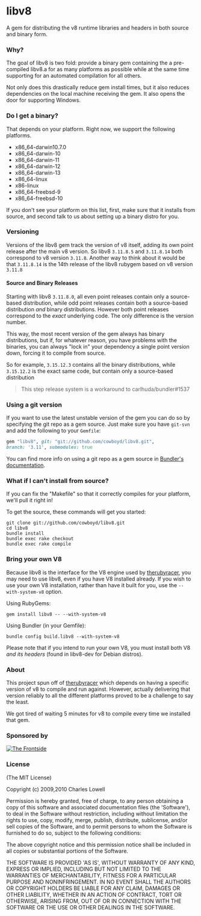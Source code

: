 # libv8

A gem for distributing the v8 runtime libraries and headers in both
source and binary form.

### Why?

The goal of libv8 is two fold: provide a binary gem containing the a
pre-compiled libv8.a for as many platforms as possible while at the
same time supporting for an automated compilation for all others.

Not only does this drastically reduce gem install times, but it also
reduces dependencies on the local machine receiving the gem. It also
opens the door for supporting Windows.

### Do I get a binary?

That depends on your platform. Right now, we support the following
platforms.

* x86_64-darwin10.7.0
* x86_64-darwin-10
* x86_64-darwin-11
* x86_64-darwin-12
* x86_64-darwin-13
* x86_64-linux
* x86-linux
* x86_64-freebsd-9
* x86_64-freebsd-10

If you don't see your platform on this list, first, make sure that it
installs from source, and second talk to us about setting up a binary
distro for you.

### Versioning

Versions of the libv8 gem track the version of v8 itself, adding its
own point release after the main v8 version. So libv8 `3.11.8.5` and
`3.11.8.14` both correspond to v8 version `3.11.8`. Another way to
think about it would be that `3.11.8.14` is the 14th release of the
libv8 rubygem based on v8 version `3.11.8`

#### Source and Binary Releases

Starting with libv8 `3.11.8.0`, all even point releases contain
only a source-based distribution, while odd point releases contain both
a source-based distribution *and* binary distributions. However both
point releases correspond to the *exact* underlying code. The only
difference is the version number.

This way, the most recent version of the gem always has binary
distributions, but if, for whatever reason, you have problems with the
binaries, you can always "lock in" your dependency a single point version
down, forcing it to compile from source.

So for example, `3.15.12.3` contains all the binary distributions, while
`3.15.12.2` is the exact same code, but contain only a source-based
distribution

> This step release system is a workaround to carlhuda/bundler#1537

### Using a git version

If you want to use the latest unstable version of the gem you can do
so by specifying the git repo as a gem source. Just make sure you have
`git-svn` and add the following to your `Gemfile`:

```Ruby
gem "libv8", git: "git://github.com/cowboyd/libv8.git",
branch: '3.11', submodules: true
```

You can find more info on using a git repo as a gem source in
[Bundler's documentation](http://bundler.io/v1.3/git.html).

### What if I can't install from source?

If you can fix the "Makefile" so that it correctly compiles for your
platform, we'll pull it right in!

To get the source, these commands will get you started:

    git clone git://github.com/cowboyd/libv8.git
    cd libv8
    bundle install
    bundle exec rake checkout
    bundle exec rake compile

### Bring your own V8

Because libv8 is the interface for the V8 engine used by
[therubyracer](http://github.com/cowboyd/therubyracer), you may need
to use libv8, even if you have V8 installed already. If you wish to
use your own V8 installation, rather than have it built for you, use
the `--with-system-v8` option.

Using RubyGems:

    gem install libv8 -- --with-system-v8

Using Bundler (in your Gemfile):

    bundle config build.libv8 --with-system-v8

Please note that if you intend to run your own V8, you must install
both V8 *and its headers* (found in libv8-dev for Debian distros).

### About

This project spun off of
[therubyracer](http://github.com/cowboyd/therubyracer) which depends
on having a specific version of v8 to compile and run against.
However, actually delivering that version reliably to all the
different platforms proved to be a challenge to say the least.

We got tired of waiting 5 minutes for v8 to compile every time we
installed that gem.

### Sponsored by

<a href="http://thefrontside.net">![The Frontside](http://github.com/cowboyd/libv8/raw/master/thefrontside.png)</a>

### License

(The MIT License)

Copyright (c) 2009,2010 Charles Lowell

Permission is hereby granted, free of charge, to any person obtaining
a copy of this software and associated documentation files (the
'Software'), to deal in the Software without restriction, including
without limitation the rights to use, copy, modify, merge, publish,
distribute, sublicense, and/or sell copies of the Software, and to
permit persons to whom the Software is furnished to do so, subject to
the following conditions:

The above copyright notice and this permission notice shall be
included in all copies or substantial portions of the Software.

THE SOFTWARE IS PROVIDED 'AS IS', WITHOUT WARRANTY OF ANY KIND,
EXPRESS OR IMPLIED, INCLUDING BUT NOT LIMITED TO THE WARRANTIES OF
MERCHANTABILITY, FITNESS FOR A PARTICULAR PURPOSE AND NONINFRINGEMENT.
IN NO EVENT SHALL THE AUTHORS OR COPYRIGHT HOLDERS BE LIABLE FOR ANY
CLAIM, DAMAGES OR OTHER LIABILITY, WHETHER IN AN ACTION OF CONTRACT,
TORT OR OTHERWISE, ARISING FROM, OUT OF OR IN CONNECTION WITH THE
SOFTWARE OR THE USE OR OTHER DEALINGS IN THE SOFTWARE.
